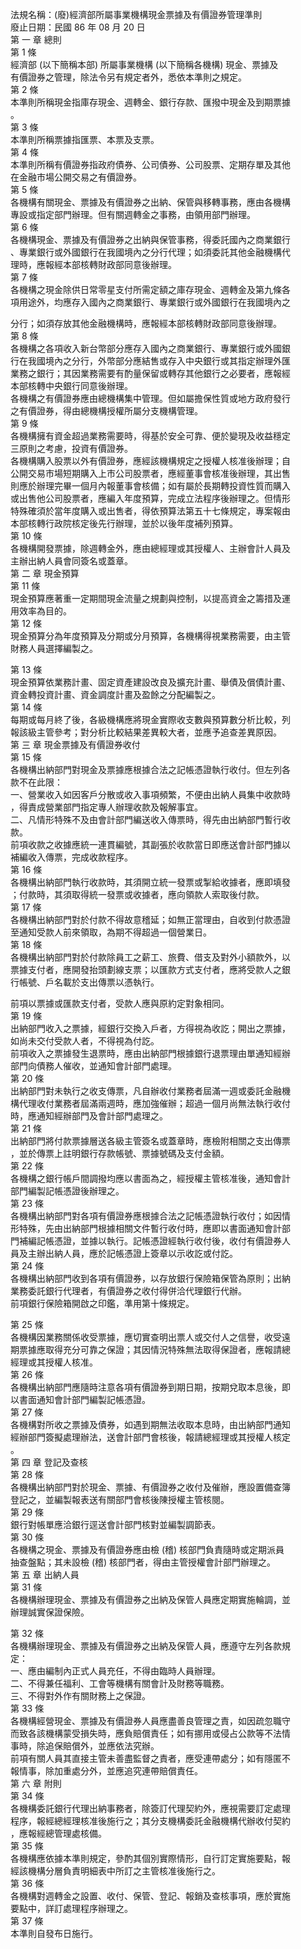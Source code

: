 法規名稱：(廢)經濟部所屬事業機構現金票據及有價證券管理準則  
廢止日期：民國 86 年 08 月 20 日  
第 一 章 總則  
第 1 條  
經濟部 (以下簡稱本部) 所屬事業機構 (以下簡稱各機構) 現金、票據及  
有價證券之管理，除法令另有規定者外，悉依本準則之規定。  
第 2 條  
本準則所稱現金指庫存現金、週轉金、銀行存款、匯撥中現金及到期票據  
。  
第 3 條  
本準則所稱票據指匯票、本票及支票。  
第 4 條  
本準則所稱有價證券指政府債券、公司債券、公司股票、定期存單及其他  
在金融市場公開交易之有價證券。  
第 5 條  
各機構有關現金、票據及有價證券之出納、保管與移轉事務，應由各機構  
專設或指定部門辦理。但有關週轉金之事務，由領用部門辦理。  
第 6 條  
各機構現金、票據及有價證券之出納與保管事務，得委託國內之商業銀行  
、專業銀行或外國銀行在我國境內之分行代理；如須委託其他金融機構代  
理時，應報經本部核轉財政部同意後辦理。  
第 7 條  
各機構之現金除供日常零星支付所需定額之庫存現金、週轉金及第九條各  
項用途外，均應存入國內之商業銀行、專業銀行或外國銀行在我國境內之  


分行；如須存放其他金融機構時，應報經本部核轉財政部同意後辦理。  
第 8 條  
各機構之各項收入新台幣部分應存入國內之商業銀行、專業銀行或外國銀  
行在我國境內之分行，外幣部分應結售或存入中央銀行或其指定辦理外匯  
業務之銀行；其因業務需要有酌量保留或轉存其他銀行之必要者，應報經  
本部核轉中央銀行同意後辦理。  
各機構之有價證券應由總機構集中管理。但如屬擔保性質或地方政府發行  
之有價證券，得由總機構授權所屬分支機構管理。  
第 9 條  
各機構擁有資金超過業務需要時，得基於安全可靠、便於變現及收益穩定  
三原則之考慮，投資有價證券。  
各機構購入股票以外有價證券，應經該機構規定之授權人核准後辦理；自  
公開交易市場短期購入上市公司股票者，應經董事會核准後辦理，其出售  
則應於辦理完畢一個月內報董事會核備；如有屬於長期轉投資性質而購入  
或出售他公司股票者，應編入年度預算，完成立法程序後辦理之。但情形  
特殊確須於當年度購入或出售者，得依預算法第五十七條規定，專案報由  
本部核轉行政院核定後先行辦理，並於以後年度補列預算。  
第 10 條  
各機構開發票據，除週轉金外，應由總經理或其授權人、主辦會計人員及  
主辦出納人員會同簽名或蓋章。  
第 二 章 現金預算  
第 11 條  
現金預算應著重一定期間現金流量之規劃與控制，以提高資金之籌措及運  
用效率為目的。  
第 12 條  
現金預算分為年度預算及分期或分月預算，各機構得視業務需要，由主管  
財務人員選擇編製之。  


第 13 條  
現金預算依業務計畫、固定資產建設改良及擴充計畫、舉債及償債計畫、  
資金轉投資計畫、資金調度計畫及盈餘之分配編製之。  
第 14 條  
每期或每月終了後，各級機構應將現金實際收支數與預算數分析比較，列  
報該級主管參考；對分析比較結果差異較大者，並應予追查差異原因。  
第 三 章 現金票據及有價證券收付  
第 15 條  
各機構出納部門對現金及票據應根據合法之記帳憑證執行收付。但左列各  
款不在此限：  
一、營業收入如因客戶分散或收入事項頻繁，不便由出納人員集中收款時  
，得責成營業部門指定專人辦理收款及報解事宜。  
二、凡情形特殊不及由會計部門編送收入傳票時，得先由出納部門暫行收  
款。  
前項收款之收據應統一連貫編號，其副張於收款當日即應送會計部門據以  
補編收入傳票，完成收款程序。  
第 16 條  
各機構出納部門執行收款時，其須開立統一發票或掣給收據者，應即填發  
；付款時，其須取得統一發票或收據者，應向領款人索取後付款。  
第 17 條  
各機構出納部門對於付款不得故意稽延；如無正當理由，自收到付款憑證  
至通知受款人前來領取，為期不得超過一個營業日。  
第 18 條  
各機構出納部門對於付款除員工之薪工、旅費、借支及對外小額款外，以  
票據支付者，應開發抬頭劃線支票；以匯款方式支付者，應將受款人之銀  
行帳號、戶名載於支出傳票以憑執行。  


前項以票據或匯款支付者，受款人應與原約定對象相同。  
第 19 條  
出納部門收入之票據，經銀行交換入戶者，方得視為收訖；開出之票據，  
如尚未交付受款人者，不得視為付訖。  
前項收入之票據發生退票時，應由出納部門根據銀行退票理由單通知經辦  
部門向債務人催收，並通知會計部門處理。  
第 20 條  
出納部門對未執行之收支傳票，凡自辦收付業務者屆滿一週或委託金融機  
構代理收付業務者屆滿兩週時，應加強催辦；超過一個月尚無法執行收付  
時，應通知經辦部門及會計部門處理之。  
第 21 條  
出納部門將付款票據層送各級主管簽名或蓋章時，應檢附相關之支出傳票  
，並於傳票上註明銀行存款帳號、票據號碼及支付金額。  
第 22 條  
各機構之銀行帳戶間調撥均應以書面為之，經授權主管核准後，通知會計  
部門編製記帳憑證後辦理之。  
第 23 條  
各機構出納部門對各項有價證券應根據合法之記帳憑證執行收付；如因情  
形特殊，先由出納部門根據相關文件暫行收付時，應即以書面通知會計部  
門補編記帳憑證，並據以執行。記帳憑證經執行收付後，收付有價證券人  
員及主辦出納人員，應於記帳憑證上簽章以示收訖或付訖。  
第 24 條  
各機構出納部門收到各項有價證券，以存放銀行保險箱保管為原則；出納  
業務委託銀行代理者，有價證券之收付得併洽代理銀行代辦。  
前項銀行保險箱開啟之印鑑，準用第十條規定。  


第 25 條  
各機構因業務關係收受票據，應切實查明出票人或交付人之信譽，收受遠  
期票據應取得充分可靠之保證；其因情況特殊無法取得保證者，應報請總  
經理或其授權人核准。  
第 26 條  
各機構出納部門應隨時注意各項有價證券到期日期，按期兌取本息後，即  
以書面通知會計部門編製記帳憑證。  
第 27 條  
各機構對所收之票據及債券，如遇到期無法收取本息時，由出納部門通知  
經辦部門簽擬處理辦法，送會計部門會核後，報請總經理或其授權人核定  
。  
第 四 章 登記及查核  
第 28 條  
各機構出納部門對於現金、票據、有價證券之收付及催辦，應設置備查簿  
登記之，並編製報表送有關部門會核後陳授權主管核閱。  
第 29 條  
銀行對帳單應洽銀行逕送會計部門核對並編製調節表。  
第 30 條  
各機構之現金、票據及有價證券應由檢 (稽) 核部門負責隨時或定期派員  
抽查盤點；其未設檢 (稽) 核部門者，得由主管授權會計部門辦理之。  
第 五 章 出納人員  
第 31 條  
各機構辦理現金、票據及有價證券之出納及保管人員應定期實施輪調，並  
辦理誠實保證保險。  


第 32 條  
各機構辦理現金、票據及有價證券之出納及保管人員，應遵守左列各款規  
定：  
一、應由編制內正式人員充任，不得由臨時人員辦理。  
二、不得兼任福利、工會等機構有關會計及財務等職務。  
三、不得對外作有關財務上之保證。  
第 33 條  
各機構經營現金、票據及有價證券人員應盡善良管理之責，如因疏忽職守  
而致各該機構蒙受損失時，應負賠償責任；如有挪用或侵占公款等不法情  
事時，除追保賠償外，並應依法究辦。  
前項有關人員其直接主管未善盡監督之責者，應受連帶處分；如有隱匿不  
報情事，除加重處分外，並應追究連帶賠償責任。  
第 六 章 附則  
第 34 條  
各機構委託銀行代理出納事務者，除簽訂代理契約外，應視需要訂定處理  
程序，報經總經理核准後施行之；其分支機構委託金融機構代辦收付契約  
，應報經總管理處核備。  
第 35 條  
各機構應依據本準則規定，參酌其個別實際情形，自行訂定實施要點，報  
經該機構分層負責明細表中所訂之主管核准後施行之。  
第 36 條  
各機構對週轉金之設置、收付、保管、登記、報銷及查核事項，應於實施  
要點中，詳訂處理程序辦理之。  
第 37 條  
本準則自發布日施行。  


